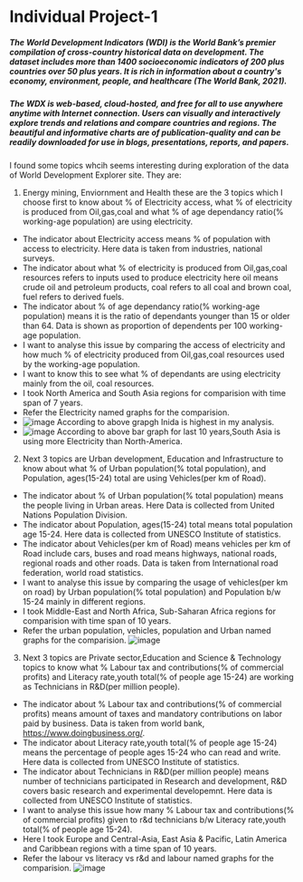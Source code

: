 # Individual Project-1

##### The World Development Indicators (WDI) is the World Bank’s premier compilation of cross-country historical data on development. The dataset includes more than 1400 socioeconomic indicators of 200 plus countries over 50 plus years. It is rich in information about a country's economy, environment, people, and healthcare (The World Bank, 2021).

##### The WDX is web-based, cloud-hosted, and free for all to use anywhere anytime with Internet connection. Users can visually and interactively explore trends and relations and compare countries and regions. The beautiful and informative charts are of publication-quality and can be readily downloaded for use in blogs, presentations, reports, and papers.

I found some topics whcih seems interesting during exploration of the data of World Development Explorer site. They are:

1. Energy mining, Enviornment and Health these are the 3 topics which I choose first to know about % of Electricity access, what % of electricity is produced from Oil,gas,coal and what % of age dependancy ratio(% working-age population) are using electricity. 
- The indicator about Electricity access means % of population with access to electricity. Here data is taken from industries, national surveys.
- The indicator about what % of electricity is produced from Oil,gas,coal resources refers to inputs used to produce electricity here oil means crude oil and petroleum products, coal refers to all coal and brown coal, fuel refers to derived fuels.
- The indicator about % of age dependancy ratio(% working-age population) means it is the ratio of dependants younger than 15 or older than 64. Data is shown as proportion of dependents per 100 working-age population.
- I want to analyse this issue by comparing the access of electricity and how much % of electricity produced from Oil,gas,coal resources used by the working-age population.
- I want to know this to see what % of dependants are using electricity mainly from the oil, coal resources.
- I took North America and South Asia regions for comparision with time span of 7 years.
- Refer the Electricity named graphs for the comparision.
- ![image](https://user-images.githubusercontent.com/71124557/112763075-0503bd00-8fd1-11eb-8dd1-b0e97e560310.png)
According to above grapgh Inida is highest in my analysis.
- ![image](https://user-images.githubusercontent.com/71124557/112763694-84928b80-8fd3-11eb-963a-4aee7e2a73d9.png)
According to above bar graph for last 10 years,South Asia is using more Electricity than North-America.

2. Next 3 topics are Urban development, Education and Infrastructure to know about what % of Urban population(% total population), and Population, ages(15-24) total are using Vehicles(per km of Road).  
- The indicator about % of Urban population(% total population) means the people living in Urban areas. Here Data is collected from United Nations Population Division.
- The indicator about Population, ages(15-24) total means total population age 15-24. Here data is collected from UNESCO Institute of statistics.
- The indicator about Vehicles(per km of Road) means vehicles per km of Road include cars, buses and road means highways, national roads, regional roads and other roads. Data is taken from International road federation, world road statistics.
- I want to analyse this issue by comparing the usage of vehicles(per km on road) by Urban population(% total population) and Population b/w 15-24 mainly in different regions.
- I took Middle-East and North Africa, Sub-Saharan Africa regions for comparision with time span of 10 years.
- Refer the urban population, vehicles, population and Urban named graphs for the comparision.
![image](https://user-images.githubusercontent.com/71124557/112763241-9f640080-8fd1-11eb-9e30-4daa83b70b21.png)


3. Next 3 topics are Private sector,Education and Science & Technology topics to know what % Labour tax and contributions(% of commercial profits) and Literacy rate,youth total(% of people age 15-24)  are working as Technicians in R&D(per million people). 
- The indicator about % Labour tax and contributions(% of commercial profits) means amount of taxes and mandatory contributions on labor paid by business. Data is taken from world bank, https://www.doingbusiness.org/.
-  The indicator about Literacy rate,youth total(% of people age 15-24) means the percentage of people ages 15-24 who can read and write. Here data is collected from UNESCO Institute of statistics.
-  The indicator about Technicians in R&D(per million people) means number of technicians participated in Research and development, R&D covers basic research and experimental developemnt. Here data is collected from UNESCO Institute of statistics.
-  I want to analyse this issue how many % Labour tax and contributions(% of commercial profits) given to r&d technicians b/w Literacy rate,youth total(% of people age 15-24).
-  Here I took Europe and Central-Asia, East Asia & Pacific, Latin America and Caribbean regions with a time span of 10 years.
-  Refer the labour vs literacy vs r&d and labour named graphs for the comparision.
![image](https://user-images.githubusercontent.com/71124557/112763269-c3274680-8fd1-11eb-8f53-ab095bbbb6b2.png)

